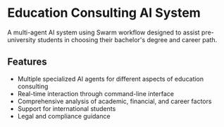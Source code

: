 # Education Consulting AI System

A multi-agent AI system using Swarm workflow designed to assist pre-university students in choosing their bachelor's degree and career path.

## Features

- Multiple specialized AI agents for different aspects of education consulting
- Real-time interaction through command-line interface
- Comprehensive analysis of academic, financial, and career factors
- Support for international students
- Legal and compliance guidance
